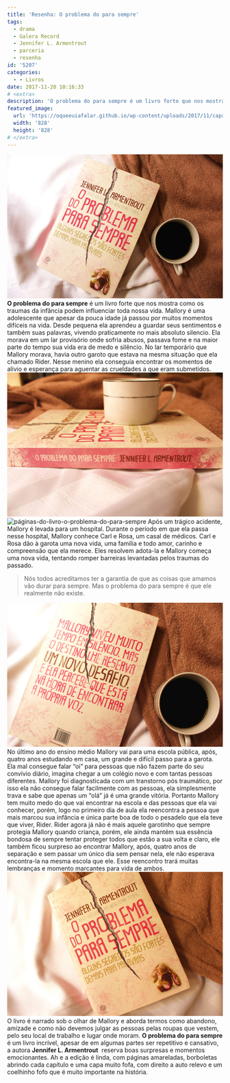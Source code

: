 ```yaml
---
title: 'Resenha: O problema do para sempre'
tags:
  - drama
  - Galera Record
  - Jennifer L. Armentrout
  - parceria
  - resenha
id: '5207'
categories:
  - - Livros
date: 2017-11-20 10:16:33
# <extra>
description: 'O problema do para sempre é um livro forte que nos mostra como os traumas da infância podem influenciar toda nossa vida. Mallory é uma adolescente que apesar da pouca idade já passou por muitos momentos difíceis na vida. Desde pequena ela aprendeu a guardar seus sentimentos e também suas palavras, vivendo praticamente no mais absoluto silencio. Ela morava em um lar provisório onde sofria abusos, passava fome e na maior parte do tempo sua vida era de medo e silêncio. No lar temporário que Mallory morava, havia outro garoto que estava na mesma situação que ela chamado Rider. Nesse menino ela conseguia encontrar os momentos de alivio e esperança para aguentar as crueldades a que eram submetidos. Após um trágico acidente, Mallory é levada para um hospital. Durante o período em que ela passa nesse hospital, Mallory conhece Carl &hellip;'
featured_image: 
  url: 'https://oqueeuiafalar.github.io/wp-content/uploads/2017/11/capa-livro-o-problema-do-para-sempre.jpg'
  width: '828'
  height: '828'
# </extra>
---
```


![Capa do livro O problema do para sempre](/wp-content/uploads/2017/11/capa-livro-o-problema-do-para-sempre.jpg) **O problema do para sempre** é um livro forte que nos mostra como os traumas da infância podem influenciar toda nossa vida. Mallory é uma adolescente que apesar da pouca idade já passou por muitos momentos difíceis na vida. Desde pequena ela aprendeu a guardar seus sentimentos e também suas palavras, vivendo praticamente no mais absoluto silencio. Ela morava em um lar provisório onde sofria abusos, passava fome e na maior parte do tempo sua vida era de medo e silêncio. No lar temporário que Mallory morava, havia outro garoto que estava na mesma situação que ela chamado Rider. Nesse menino ela conseguia encontrar os momentos de alivio e esperança para aguentar as crueldades a que eram submetidos. ![Lombada do livro O problema do para sempre](/wp-content/uploads/2017/11/lombada-do-livro-o-problema-do-para-sempre.jpg) ![páginas-do-livro-o-problema-do-para-sempre](/wp-content/uploads/2017/11/Página-do-livro-o-problema-do-para-sempre.jpg) Após um trágico acidente, Mallory é levada para um hospital. Durante o período em que ela passa nesse hospital, Mallory conhece Carl e Rosa, um casal de médicos.  Carl e Rosa dão à garota uma nova vida, uma família e todo amor, carinho e compreensão que ela merece. Eles resolvem adota-la e Mallory começa uma nova vida, tentando romper barreiras levantadas pelos traumas do passado. 

> Nós todos acreditamos ter a garantia de que as coisas que amamos vão durar para sempre. Mas o problema do para sempre é que ele realmente não existe.

![Contra capa do livro O problema do para sempre](/wp-content/uploads/2017/11/contra-capa-do-livro-o-problema-do-para-sempre.jpg) No último ano do ensino médio Mallory vai para uma escola pública, após, quatro anos estudando em casa, um grande e difícil passo para a garota. Ela mal consegue falar “oi” para pessoas que não fazem parte do seu convívio diário, imagina chegar a um colégio novo e com tantas pessoas diferentes. Mallory foi diagnosticada com um transtorno pós traumático, por isso ela não consegue falar facilmente com as pessoas, ela simplesmente trava e sabe que apenas um “olá” já é uma grande vitória. Portanto Mallory tem muito medo do que vai encontrar na escola e das pessoas que ela vai conhecer, porém, logo no primeiro dia de aula ela reencontra a pessoa que mais marcou sua infância e única parte boa de todo o pesadelo que ela teve que viver, Rider. Rider agora já não é mais aquele garotinho que sempre protegia Mallory quando criança, porém, ele ainda mantém sua essência bondosa de sempre tentar proteger todos que estão a sua volta e claro, ele também ficou surpreso ao encontrar Mallory, após, quatro anos de separação e sem passar um único dia sem pensar nela, ele não esperava encontra-la na mesma escola que ele. Esse reencontro trará muitas lembranças e momento marcantes para vida de ambos. ![Resumo do livro O problema do para sempre](/wp-content/uploads/2017/11/resenha-do-livro-o-problema-do-para-sempre.jpg) O livro é narrado sob o olhar de Mallory e aborda termos como abandono, amizade e como não devemos julgar as pessoas pelas roupas que vestem, pelo seu local de trabalho e lugar onde moram. **O problema do para sempre** é um livro incrível, apesar de em algumas partes ser repetitivo e cansativo, a autora **Jennifer L. Armentrout**  reserva boas surpresas e momentos emocionantes.  Ah e a edição é linda, com páginas amareladas, borboletas abrindo cada capítulo e uma capa muito fofa, com direito a auto relevo e um coelhinho fofo que é muito importante na história.
